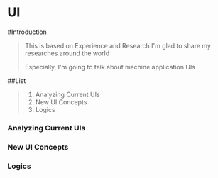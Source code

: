 UI
=====

#Introduction
>
>This is based on Experience and Research
>I'm glad to share my researches around the world
>
>Especially, I'm going to talk about machine application UIs
>

##List
>1. Analyzing Current UIs
>2. New UI Concepts
>3. Logics
>

### Analyzing Current UIs
>
>
>

### New UI Concepts
>
>
>

### Logics
>
>
>

